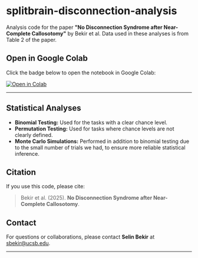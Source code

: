 # splitbrain-disconnection-analysis

Analysis code for the paper **"No Disconnection Syndrome after Near-Complete Callosotomy"** by Bekir et al. Data used in these analyses is from Table 2 of the paper.



## Open in Google Colab
Click the badge below to open the notebook in Google Colab:

[![Open in Colab](https://colab.research.google.com/assets/colab-badge.svg)](https://colab.research.google.com/github/selinbekir/splitbrain-disconnection-analysis/blob/main/disconnection_analyses.ipynb)

---

## Statistical Analyses
- **Binomial Testing:** Used for the tasks with a clear chance level.
- **Permutation Testing:** Used for tasks where chance levels are not clearly defined.  
- **Monte Carlo Simulations:** Performed in addition to binomial testing due to the small number of trials we had, to ensure more reliable statistical inference.


## Citation
If you use this code, please cite:

> Bekir et al. (2025). **No Disconnection Syndrome after Near-Complete Callosotomy**.

## Contact
For questions or collaborations, please contact **Selin Bekir** at sbekir@ucsb.edu.

---
